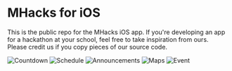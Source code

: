 MHacks for iOS
==============

This is the public repo for the MHacks iOS app. If you're developing an app for a hackathon at your school, feel free to take inspiration from ours. Please credit us if you copy pieces of our source code.

![Countdown](Screenshots/3.0/4.7-Inch/1.png)
![Schedule](Screenshots/3.0/4.7-Inch/2.png)
![Announcements](Screenshots/3.0/4.7-Inch/3.png)
![Maps](Screenshots/3.0/4.7-Inch/4.png)
![Event](Screenshots/3.0/4.7-Inch/5.png)
